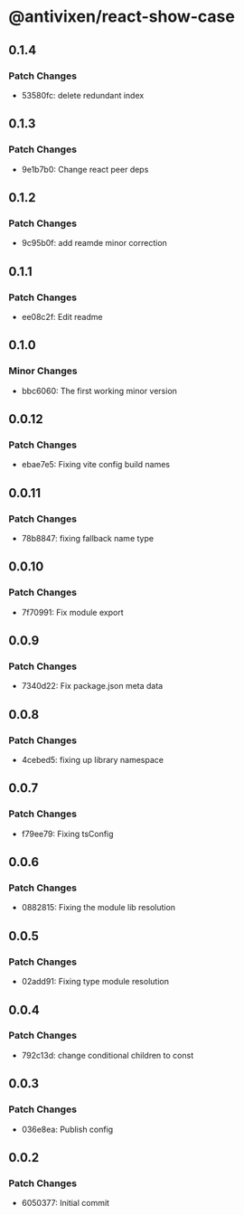 # @antivixen/react-show-case

## 0.1.4

### Patch Changes

- 53580fc: delete redundant index

## 0.1.3

### Patch Changes

- 9e1b7b0: Change react peer deps

## 0.1.2

### Patch Changes

- 9c95b0f: add reamde minor correction

## 0.1.1

### Patch Changes

- ee08c2f: Edit readme

## 0.1.0

### Minor Changes

- bbc6060: The first working minor version

## 0.0.12

### Patch Changes

- ebae7e5: Fixing vite config build names

## 0.0.11

### Patch Changes

- 78b8847: fixing fallback name type

## 0.0.10

### Patch Changes

- 7f70991: Fix module export

## 0.0.9

### Patch Changes

- 7340d22: Fix package.json meta data

## 0.0.8

### Patch Changes

- 4cebed5: fixing up library namespace

## 0.0.7

### Patch Changes

- f79ee79: Fixing tsConfig

## 0.0.6

### Patch Changes

- 0882815: Fixing the module lib resolution

## 0.0.5

### Patch Changes

- 02add91: Fixing type module resolution

## 0.0.4

### Patch Changes

- 792c13d: change conditional children to const

## 0.0.3

### Patch Changes

- 036e8ea: Publish config

## 0.0.2

### Patch Changes

- 6050377: Initial commit
